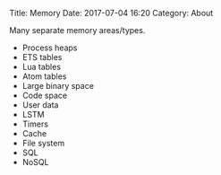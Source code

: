 Title: Memory
Date: 2017-07-04 16:20
Category: About

Many separate memory areas/types.

- Process heaps
- ETS tables
- Lua tables
- Atom tables
- Large binary space
- Code space
- User data
- LSTM
- Timers
- Cache
- File system
- SQL
- NoSQL